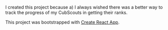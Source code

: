 I created this project because a) I always wished there was a better way to
track the progress of my CubScouts in getting their ranks.


This project was bootstrapped with [Create React App](https://github.com/facebookincubator/create-react-app).

